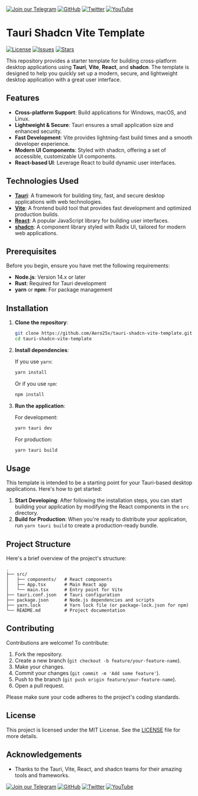 
[![Join our Telegram](https://img.shields.io/badge/Telegram-2CA5E0?style=for-the-badge&logo=telegram&logoColor=white)](https://t.me/hidden_coding)
[![GitHub](https://img.shields.io/badge/GitHub-181717?style=for-the-badge&logo=github&logoColor=white)](https://github.com/aero25x)
[![Twitter](https://img.shields.io/badge/Twitter-1DA1F2?style=for-the-badge&logo=x&logoColor=white)](https://x.com/aero25x)
[![YouTube](https://img.shields.io/badge/YouTube-FF0000?style=for-the-badge&logo=youtube&logoColor=white)](https://www.youtube.com/@flaming_chameleon)


# Tauri Shadcn Vite Template

[![License](https://img.shields.io/github/license/Aero25x/tauri-shadcn-vite-template)](https://github.com/Aero25x/tauri-shadcn-vite-template/blob/main/LICENSE)
[![Issues](https://img.shields.io/github/issues/Aero25x/tauri-shadcn-vite-template)](https://github.com/Aero25x/tauri-shadcn-vite-template/issues)
[![Stars](https://img.shields.io/github/stars/Aero25x/tauri-shadcn-vite-template)](https://github.com/Aero25x/tauri-shadcn-vite-template/stargazers)

This repository provides a starter template for building cross-platform desktop applications using **Tauri**, **Vite**, **React**, and **shadcn**. The template is designed to help you quickly set up a modern, secure, and lightweight desktop application with a great user interface.

## Features

- **Cross-platform Support**: Build applications for Windows, macOS, and Linux.
- **Lightweight & Secure**: Tauri ensures a small application size and enhanced security.
- **Fast Development**: Vite provides lightning-fast build times and a smooth developer experience.
- **Modern UI Components**: Styled with shadcn, offering a set of accessible, customizable UI components.
- **React-based UI**: Leverage React to build dynamic user interfaces.

## Technologies Used

- **[Tauri](https://tauri.app/)**: A framework for building tiny, fast, and secure desktop applications with web technologies.
- **[Vite](https://vitejs.dev/)**: A frontend build tool that provides fast development and optimized production builds.
- **[React](https://reactjs.org/)**: A popular JavaScript library for building user interfaces.
- **[shadcn](https://shadcn.dev/)**: A component library styled with Radix UI, tailored for modern web applications.

## Prerequisites

Before you begin, ensure you have met the following requirements:

- **Node.js**: Version 14.x or later
- **Rust**: Required for Tauri development
- **yarn** or **npm**: For package management

## Installation

1. **Clone the repository**:

   ```bash
   git clone https://github.com/Aero25x/tauri-shadcn-vite-template.git
   cd tauri-shadcn-vite-template
   ```

2. **Install dependencies**:

   If you use `yarn`:

   ```bash
   yarn install
   ```

   Or if you use `npm`:

   ```bash
   npm install
   ```

3. **Run the application**:

   For development:

   ```bash
   yarn tauri dev
   ```

   For production:

   ```bash
   yarn tauri build
   ```

## Usage

This template is intended to be a starting point for your Tauri-based desktop applications. Here's how to get started:

1. **Start Developing**: After following the installation steps, you can start building your application by modifying the React components in the `src` directory.
2. **Build for Production**: When you're ready to distribute your application, run `yarn tauri build` to create a production-ready bundle.

## Project Structure

Here's a brief overview of the project's structure:

```
.
├── src/
│   ├── components/   # React components
│   ├── App.tsx       # Main React app
│   └── main.tsx      # Entry point for Vite
├── tauri.conf.json   # Tauri configuration
├── package.json      # Node.js dependencies and scripts
├── yarn.lock         # Yarn lock file (or package-lock.json for npm)
└── README.md         # Project documentation
```

## Contributing

Contributions are welcome! To contribute:

1. Fork the repository.
2. Create a new branch (`git checkout -b feature/your-feature-name`).
3. Make your changes.
4. Commit your changes (`git commit -m 'Add some feature'`).
5. Push to the branch (`git push origin feature/your-feature-name`).
6. Open a pull request.

Please make sure your code adheres to the project's coding standards.

## License

This project is licensed under the MIT License. See the [LICENSE](https://github.com/Aero25x/tauri-shadcn-vite-template/blob/main/LICENSE) file for more details.

## Acknowledgements

- Thanks to the Tauri, Vite, React, and shadcn teams for their amazing tools and frameworks.

[![Join our Telegram](https://img.shields.io/badge/Telegram-2CA5E0?style=for-the-badge&logo=telegram&logoColor=white)](https://t.me/hidden_coding)
[![GitHub](https://img.shields.io/badge/GitHub-181717?style=for-the-badge&logo=github&logoColor=white)](https://github.com/aero25x)
[![Twitter](https://img.shields.io/badge/Twitter-1DA1F2?style=for-the-badge&logo=x&logoColor=white)](https://x.com/aero25x)
[![YouTube](https://img.shields.io/badge/YouTube-FF0000?style=for-the-badge&logo=youtube&logoColor=white)](https://www.youtube.com/@flaming_chameleon)
